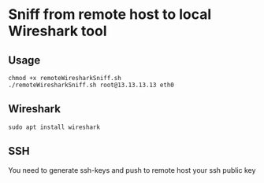 # Sniff from remote host to local Wireshark tool

## Usage

```shell
chmod +x remoteWiresharkSniff.sh
./remoteWiresharkSniff.sh root@13.13.13.13 eth0
```

## Wireshark

```shell
sudo apt install wireshark
```

## SSH
You need to generate ssh-keys and push to remote host your ssh public key
